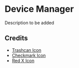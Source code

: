# Device Manager
Description to be added
## Credits
- [Trashcan Icon](https://www.iconpacks.net/free-icon/trash-347.html)
- [Checkmark Icon](https://www.iconpacks.net/free-icon/check-3278.html)
- [Red X Icon](https://www.iconpacks.net/free-icon/red-x-10333.html)